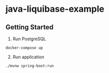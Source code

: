 # java-liquibase-example
## Getting Started
1. Run PostgreSQL
```
docker-compose up
```
2. Run application
```
./mvnw spring-boot:run
```
